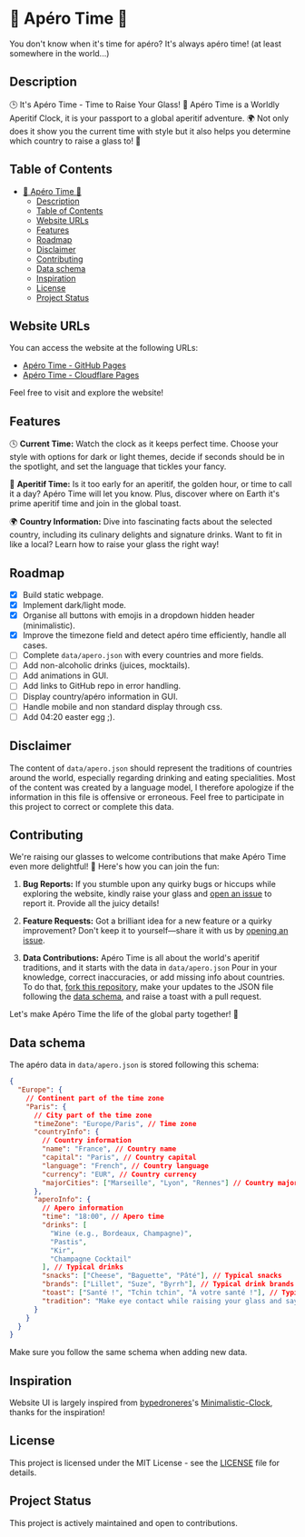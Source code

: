# 🍹 Apéro Time 🍷

You don't know when it's time for apéro? It's always apéro time! (at least somewhere in the world...)

## Description

🕒 It's Apéro Time - Time to Raise Your Glass! 🥂 Apéro Time is a Worldly Aperitif Clock, it is your passport to a global aperitif adventure. 🌍 Not only does it show you the current time with style but it also helps you determine which country to raise a glass to! 🍻

## Table of Contents

- [🍹 Apéro Time 🍷](#-apéro-time-)
  - [Description](#description)
  - [Table of Contents](#table-of-contents)
  - [Website URLs](#website-urls)
  - [Features](#features)
  - [Roadmap](#roadmap)
  - [Disclaimer](#disclaimer)
  - [Contributing](#contributing)
  - [Data schema](#data-schema)
  - [Inspiration](#inspiration)
  - [License](#license)
  - [Project Status](#project-status)

## Website URLs

You can access the website at the following URLs:

- [Apéro Time - GitHub Pages](https://cletqui.github.io/apero)
- [Apéro Time - Cloudflare Pages](https://apero.pages.dev)

Feel free to visit and explore the website!

## Features

🕓 **Current Time:** Watch the clock as it keeps perfect time. Choose your style with options for dark or light themes, decide if seconds should be in the spotlight, and set the language that tickles your fancy.

🍺 **Aperitif Time:** Is it too early for an aperitif, the golden hour, or time to call it a day? Apéro Time will let you know. Plus, discover where on Earth it's prime aperitif time and join in the global toast.

🌍 **Country Information:** Dive into fascinating facts about the selected country, including its culinary delights and signature drinks. Want to fit in like a local? Learn how to raise your glass the right way!

## Roadmap

- [x] Build static webpage.
- [x] Implement dark/light mode.
- [x] Organise all buttons with emojis in a dropdown hidden header (minimalistic).
- [x] Improve the timezone field and detect apéro time efficiently, handle all cases.
- [ ] Complete `data/apero.json` with every countries and more fields.
- [ ] Add non-alcoholic drinks (juices, mocktails).
- [ ] Add animations in GUI.
- [ ] Add links to GitHub repo in error handling.
- [ ] Display country/apéro information in GUI.
- [ ] Handle mobile and non standard display through css.
- [ ] Add 04:20 easter egg ;).

## Disclaimer

The content of `data/apero.json` should represent the traditions of countries around the world, especially regarding drinking and eating specialities. Most of the content was created by a language model, I therefore apologize if the information in this file is offensive or erroneous. Feel free to participate in this project to correct or complete this data.

## Contributing

We're raising our glasses to welcome contributions that make Apéro Time even more delightful! 🍻 Here's how you can join the fun:

1. **Bug Reports:** If you stumble upon any quirky bugs or hiccups while exploring the website, kindly raise your glass and [open an issue](https://github.com/cletqui/apero/issues) to report it. Provide all the juicy details!

2. **Feature Requests:** Got a brilliant idea for a new feature or a quirky improvement? Don't keep it to yourself—share it with us by [opening an issue](https://github.com/cletqui/apero/issues).

3. **Data Contributions:** Apéro Time is all about the world's aperitif traditions, and it starts with the data in `data/apero.json` Pour in your knowledge, correct inaccuracies, or add missing info about countries. To do that, [fork this repository](https://github.com/cletqui/apero/fork), make your updates to the JSON file following the [data schema](#data-schema), and raise a toast with a pull request.

Let's make Apéro Time the life of the global party together! 🌟

## Data schema

The apéro data in `data/apero.json` is stored following this schema:

```json
{
  "Europe": {
    // Continent part of the time zone
    "Paris": {
      // City part of the time zone
      "timeZone": "Europe/Paris", // Time zone
      "countryInfo": {
        // Country information
        "name": "France", // Country name
        "capital": "Paris", // Country capital
        "language": "French", // Country language
        "currency": "EUR", // Country currency
        "majorCities": ["Marseille", "Lyon", "Rennes"] // Country major cities
      },
      "aperoInfo": {
        // Apero information
        "time": "18:00", // Apero time
        "drinks": [
          "Wine (e.g., Bordeaux, Champagne)",
          "Pastis",
          "Kir",
          "Champagne Cocktail"
        ], // Typical drinks
        "snacks": ["Cheese", "Baguette", "Pâté"], // Typical snacks
        "brands": ["Lillet", "Suze", "Byrrh"], // Typical drink brands
        "toast": ["Santé !", "Tchin tchin", "À votre santé !"], // Typical cheers
        "tradition": "Make eye contact while raising your glass and saying \"Santé !\". In formal settings, glasses are gently clinked together." // Traditional way to cheer
      }
    }
  }
}
```

Make sure you follow the same schema when adding new data.

## Inspiration

Website UI is largely inspired from [bypedroneres](https://github.com/bypedroneres)'s [Minimalistic-Clock](https://github.com/bypedroneres/Minimalistic-Clock/), thanks for the inspiration!

## License

This project is licensed under the MIT License - see the [LICENSE](LICENSE) file for details.

## Project Status

This project is actively maintained and open to contributions.
